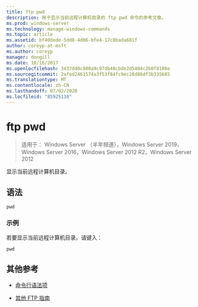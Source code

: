 ```yaml
---
title: ftp pwd
description: 用于显示当前远程计算机目录的 ftp pwd 命令的参考文章。
ms.prod: windows-server
ms.technology: manage-windows-commands
ms.topic: article
ms.assetid: bf40dede-5dd8-4d06-bfe4-17c8bada681f
author: coreyp-at-msft
ms.author: coreyp
manager: dongill
ms.date: 10/16/2017
ms.openlocfilehash: 3437dd0c808a9c97db40cbde2d5404c2b0f8186e
ms.sourcegitcommit: 2afed2461574a3f53f84fc9ec28d86df3b335685
ms.translationtype: MT
ms.contentlocale: zh-CN
ms.lasthandoff: 07/02/2020
ms.locfileid: "85925138"
---
```

# <a name="ftp-pwd"></a>ftp pwd

> 适用于： Windows Server （半年频道），Windows Server 2019，Windows Server 2016，Windows Server 2012 R2，Windows Server 2012

显示当前远程计算机目录。

## <a name="syntax"></a>语法

```
pwd
```

### <a name="examples"></a>示例

若要显示当前远程计算机目录，请键入：

```
pwd
```

## <a name="additional-references"></a>其他参考

- [命令行语法项](command-line-syntax-key.md)

- [其他 FTP 指南](https://docs.microsoft.com/previous-versions/orphan-topics/ws.10/cc756013(v=ws.10))
